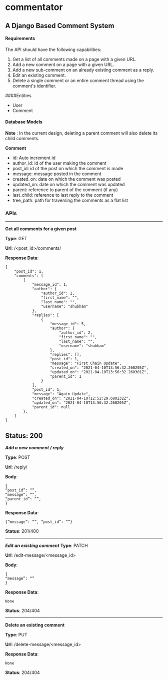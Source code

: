 # commentator
## A Django Based Comment System

#### Requirements
The API should have the following capabilities:
1. Get a list of all comments made on a page with a given URL.
2. Add a new comment on a page with a given URL.
3. Add a new sub-comment on an already existing comment as a reply.
4. Edit an existing comment.
5. Delete a single comment or an entire comment thread using the comment's identifier.

####Entities
- User
- Comment

#### Database Models

**Note** : In the current design, deleting a parent comment will also delete its child comments.

**Comment**
- id: Auto increment id
- author_id: id of the user making the comment 
- post_id: id of the post on which the comment is made
- message: message posted in the comment
- created_on: date on which the comment was posted
- updated_on: date on which the comment was updated
- parent: reference to parent of the comment (if any)  
- last_child: reference to last reply to the comment
- tree_path: path for traversing the comments as a flat list

### APIs

---
****Get all comments for a given post****

**Type**: GET

**Url**: /<post_id>/comments/

**Response Data**: 

    {
        "post_id": 1,
        "comments": [
            {
                "message_id": 1,
                "author": {
                    "author_id": 2,
                    "first_name": "",
                    "last_name": "",
                    "username": "shubham"
                },
                "replies": [
                    {
                        "message_id": 5,
                        "author": {
                            "author_id": 2,
                            "first_name": "",
                            "last_name": "",
                            "username": "shubham"
                        },
                        "replies": [],
                        "post_id": 1,
                        "message": "First Chain Update",
                        "created_on": "2021-04-10T13:56:32.260205Z",
                        "updated_on": "2021-04-10T13:56:32.260301Z",
                        "parent_id": 1
                    }
                ],
                "post_id": 1,
                "message": "Again Update",
                "created_on": "2021-04-10T12:52:29.680232Z",
                "updated_on": "2021-04-10T13:56:32.260205Z",
                "parent_id": null
            },
        ]
    }
**Status**: 200
---

***Add a new comment / reply***

**Type**: POST

**Url**: /reply/

**Body**:

    {
    “post_id”: “”,
    “message”: “”,
    “parent_id”: “”,
    }

**Response Data**: 

    {“message”: “”, “post_id”: “”}

**Status**: 201/400

---
***Edit an existing comment***
**Type**: PATCH

**Url**: /edit-message/<message_id>

**Body**:

    {
    “message”: “”
    }
 
**Response Data**: 

    None
 
**Status**: 204/404

---
****Delete an existing comment****

**Type**: PUT

**Url**: /delete-message/<message_id>
 
**Response Data**:

    None 
**Status**: 204/404

